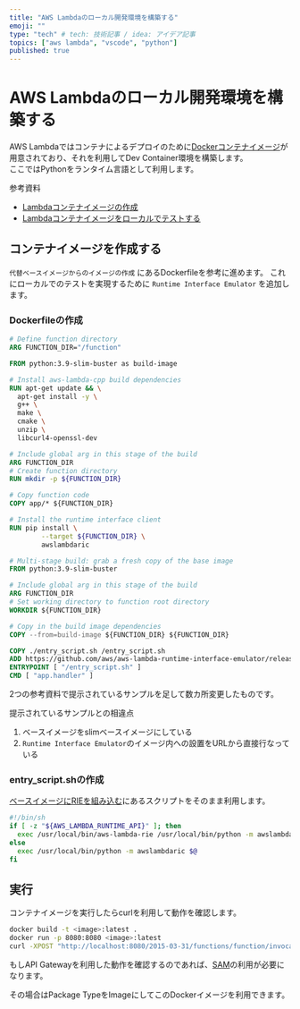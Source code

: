 ```yaml
---
title: "AWS Lambdaのローカル開発環境を構築する"
emoji: ""
type: "tech" # tech: 技術記事 / idea: アイデア記事
topics: ["aws lambda", "vscode", "python"]
published: true
---
```


# AWS Lambdaのローカル開発環境を構築する

AWS Lambdaではコンテナによるデプロイのために[Dockerコンテナイメージ](https://gallery.ecr.aws/lambda)が用意されており、それを利用してDev Container環境を構築します。 \
ここではPythonをランタイム言語として利用します。

参考資料
- [Lambdaコンテナイメージの作成](https://docs.aws.amazon.com/ja_jp/lambda/latest/dg/images-create.html#images-create-from-alt)
- [Lambdaコンテナイメージをローカルでテストする](https://docs.aws.amazon.com/ja_jp/lambda/latest/dg/images-test.html)


## コンテナイメージを作成する

`代替ベースイメージからのイメージの作成` にあるDockerfileを参考に進めます。
これにローカルでのテストを実現するために `Runtime Interface Emulator` を追加します。


### Dockerfileの作成

```dockerfile
# Define function directory
ARG FUNCTION_DIR="/function"

FROM python:3.9-slim-buster as build-image

# Install aws-lambda-cpp build dependencies
RUN apt-get update && \
  apt-get install -y \
  g++ \
  make \
  cmake \
  unzip \
  libcurl4-openssl-dev

# Include global arg in this stage of the build
ARG FUNCTION_DIR
# Create function directory
RUN mkdir -p ${FUNCTION_DIR}

# Copy function code
COPY app/* ${FUNCTION_DIR}

# Install the runtime interface client
RUN pip install \
        --target ${FUNCTION_DIR} \
        awslambdaric

# Multi-stage build: grab a fresh copy of the base image
FROM python:3.9-slim-buster

# Include global arg in this stage of the build
ARG FUNCTION_DIR
# Set working directory to function root directory
WORKDIR ${FUNCTION_DIR}

# Copy in the build image dependencies
COPY --from=build-image ${FUNCTION_DIR} ${FUNCTION_DIR}

COPY ./entry_script.sh /entry_script.sh
ADD https://github.com/aws/aws-lambda-runtime-interface-emulator/releases/latest/download/aws-lambda-rie /usr/local/bin/aws-lambda-rie
ENTRYPOINT [ "/entry_script.sh" ]
CMD [ "app.handler" ]
```

2つの参考資料で提示されているサンプルを足して数カ所変更したものです。

提示されているサンプルとの相違点
1. ベースイメージをslimベースイメージにしている
2. `Runtime Interface Emulator`のイメージ内への設置をURLから直接行なっている


### entry_script.shの作成

[ベースイメージにRIEを組み込む](https://docs.aws.amazon.com/ja_jp/lambda/latest/dg/images-test.html#images-test-alternative)にあるスクリプトをそのまま利用します。
```bash
#!/bin/sh
if [ -z "${AWS_LAMBDA_RUNTIME_API}" ]; then
  exec /usr/local/bin/aws-lambda-rie /usr/local/bin/python -m awslambdaric $@
else
  exec /usr/local/bin/python -m awslambdaric $@
fi     
```


## 実行

コンテナイメージを実行したらcurlを利用して動作を確認します。
```bash
docker build -t <image>:latest .
docker run -p 8080:8080 <image>:latest
curl -XPOST "http://localhost:8080/2015-03-31/functions/function/invocations" -d '{}'
```

もしAPI Gatewayを利用した動作を確認するのであれば、[SAM](https://docs.aws.amazon.com/ja_jp/serverless-application-model/latest/developerguide/what-is-sam.html)の利用が必要になります。

その場合はPackage TypeをImageにしてこのDockerイメージを利用できます。
